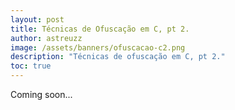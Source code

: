 ```yaml
---
layout: post
title: Técnicas de Ofuscação em C, pt 2.
author: astreuzz
image: /assets/banners/ofuscacao-c2.png
description: "Técnicas de ofuscação em C, pt 2."
toc: true
---
```


Coming soon...